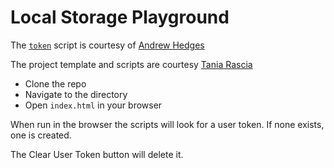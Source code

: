 # Local Storage Playground

The [`token`](https://gist.github.com/segdeha/21a42618ce5a54916c5b58d36ec2992e) script is courtesy of [Andrew Hedges](https://github.com/segdeha)

The project template and scripts are courtesy [Tania Rascia](https://www.taniarascia.com/how-to-use-local-storage-with-javascript/)

- Clone the repo
- Navigate to the directory
- Open `index.html` in your browser

When run in the browser the scripts will look for a user token. If none exists, one is created.

The Clear User Token button will delete it.
